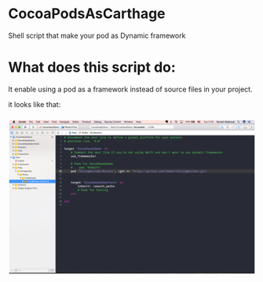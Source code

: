 # CocoaPodsAsCarthage
Shell script that make your pod as Dynamic framework 

# What does this script do:
It enable using a pod as a framework instead of source files in your project. 

it looks like that:

<h3 align="center">
    <img src="./Screenshot.png" width="500" />
    <br />
  </a>
</h3>
